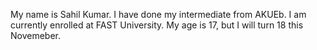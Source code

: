 My name is Sahil Kumar.
I have done my intermediate from AKUEb.
I am currently enrolled at FAST University.
My age is 17, but I will turn 18 this Novemeber.
